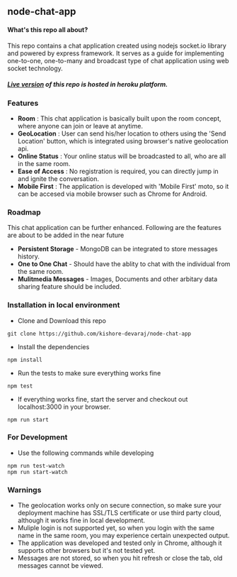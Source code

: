 ## node-chat-app
#### What's this repo all about?
This repo contains a chat application created using nodejs socket.io library and powered by express framework. It serves as
a guide for implementing one-to-one, one-to-many and broadcast type of chat application using web socket technology.

##### [Live version](https://kishore-node-chat-app.herokuapp.com/) of this repo is hosted in heroku platform.

### Features
- **Room** : This chat application is basically built upon the room concept, where anyone can join or leave at anytime.
- **GeoLocation** : User can send his/her location to others using the 'Send Location' button, which is integrated using browser's native geolocation api.
- **Online Status** : Your online status will be broadcasted to all, who are all in the same room.
- **Ease of Access** : No registration is required, you can directly jump in and ignite the conversation.
- **Mobile First** : The application is developed with 'Mobile First' moto, so it can be accesed via mobile browser such as Chrome for Android.

### Roadmap
This chat application can be further enhanced. Following are the features are about to be added in the near future
- **Persistent Storage** - MongoDB can be integrated to store messages history.
- **One to One Chat** - Should have the ablity to chat with the individual from the same room.
- **Mulitmedia Messages** - Images, Documents and other arbitary data sharing feature should be included.

### Installation in local environment
- Clone and Download this repo 
```
git clone https://github.com/kishore-devaraj/node-chat-app
```

- Install the dependencies 
```
npm install
```
- Run the tests to make sure everything works fine
```
npm test
```
- If everything works fine, start the server and checkout out localhost:3000 in your browser.
```
npm run start
```

### For Development 
- Use the following commands while developing
```
npm run test-watch
npm run start-watch
```

### Warnings 
- The geolocation works only on secure connection, so make sure your deployment machine has SSL/TLS certificate or use third party cloud, although it works fine in local development.
- Muliple login is not supported yet, so when you login with the same name in the same room, you may experience certain unexpected output.
- The application was developed and tested only in Chrome, although it supports other browsers but it's not tested yet.
- Messages are not stored, so when you hit refresh or close the tab, old messages cannot be viewed.
